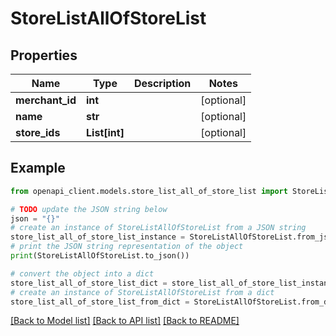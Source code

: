# StoreListAllOfStoreList


## Properties

Name | Type | Description | Notes
------------ | ------------- | ------------- | -------------
**merchant_id** | **int** |  | [optional] 
**name** | **str** |  | [optional] 
**store_ids** | **List[int]** |  | [optional] 

## Example

```python
from openapi_client.models.store_list_all_of_store_list import StoreListAllOfStoreList

# TODO update the JSON string below
json = "{}"
# create an instance of StoreListAllOfStoreList from a JSON string
store_list_all_of_store_list_instance = StoreListAllOfStoreList.from_json(json)
# print the JSON string representation of the object
print(StoreListAllOfStoreList.to_json())

# convert the object into a dict
store_list_all_of_store_list_dict = store_list_all_of_store_list_instance.to_dict()
# create an instance of StoreListAllOfStoreList from a dict
store_list_all_of_store_list_from_dict = StoreListAllOfStoreList.from_dict(store_list_all_of_store_list_dict)
```
[[Back to Model list]](../README.md#documentation-for-models) [[Back to API list]](../README.md#documentation-for-api-endpoints) [[Back to README]](../README.md)


